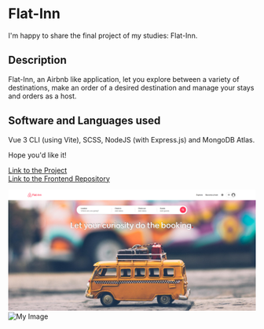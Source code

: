 # Flat-Inn

I'm happy to share the final project of my studies: Flat-Inn.

## Description

Flat-Inn, an Airbnb like application, let you explore between a variety of destinations, make an order of a desired destination and manage your stays and orders as a host.

## Software and Languages used

Vue 3 CLI (using Vite), SCSS, NodeJS (with Express.js) and MongoDB Atlas.

Hope you'd like it!

<a href="https://flat-inn-101.herokuapp.com/" target="blank">Link to the Project</a>
</br>
<a href="https://github.com/barakz13/flatinn-frontend">Link to the Frontend Repository</a>

![My Image](flatfull.png)
![My Image](fimobile.jpeg)
